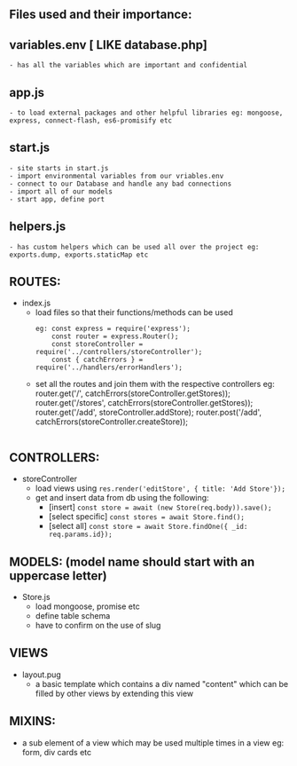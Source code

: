 
## Files used and their importance: 

## variables.env [ LIKE database.php]
 	- has all the variables which are important and confidential

## app.js
	- to load external packages and other helpful libraries eg: mongoose, express, connect-flash, es6-promisify etc

## start.js 
	- site starts in start.js
	- import environmental variables from our vriables.env
	- connect to our Database and handle any bad connections
	- import all of our models
	- start app, define port

## helpers.js
	- has custom helpers which can be used all over the project eg: exports.dump, exports.staticMap etc

## ROUTES:

- index.js
	- load files so that their functions/methods can be used
		``` 
		eg: const express = require('express');
			const router = express.Router();
			const storeController = require('../controllers/storeController');
			const { catchErrors } = require('../handlers/errorHandlers');
 	- set all the routes and join them with the respective controllers
 		eg:	router.get('/', catchErrors(storeController.getStores));
			router.get('/stores', catchErrors(storeController.getStores));
			router.get('/add', storeController.addStore);
			router.post('/add', catchErrors(storeController.createStore));
		```
## CONTROLLERS:

- storeController
	- load views using 
		``` res.render('editStore', { title: 'Add Store'}); ```
	- get and insert data from db using the following:
		- [insert] 
			``` const store = await (new Store(req.body)).save(); ```
		- [select specific]
			``` const stores = await Store.find(); ```
		- [select all]
			``` const store = await Store.findOne({ _id: req.params.id}); ```
	
## MODELS: (model name should start with an uppercase letter)

- Store.js
	- load mongoose, promise etc
	- define table schema
	- have to confirm on the use of slug

## VIEWS

- layout.pug
	- a basic template which contains a div named "content" which can be filled by other views by extending this view

## MIXINS: 
- a sub element of a view which may be used multiple times in a view eg: form, div cards etc
